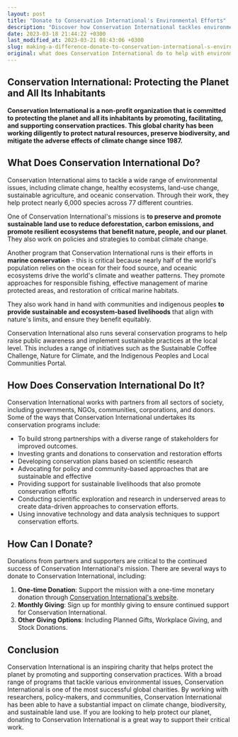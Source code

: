 ```yaml
---
layout: post
title: "Donate to Conservation International's Environmental Efforts"
description: "Discover how Conservation International tackles environmental issues through their charity work and how you can contribute to their cause through donations. Make a positive impact on the planet today."
date: 2023-03-18 21:44:22 +0300
last_modified_at: 2023-03-21 08:43:06 +0300
slug: making-a-difference-donate-to-conservation-international-s-environmental-efforts-today
original: what does Conservation International do to help with environmental issues as a charity, how do they do it, how can i donate?
---
```

## Conservation International: Protecting the Planet and All Its Inhabitants

**Conservation International is a non-profit organization that is committed to protecting the planet and all its inhabitants by promoting, facilitating, and supporting conservation practices. This global charity has been working diligently to protect natural resources, preserve biodiversity, and mitigate the adverse effects of climate change since 1987.**

## What Does Conservation International Do?

Conservation International aims to tackle a wide range of environmental issues, including climate change, healthy ecosystems, land-use change, sustainable agriculture, and oceanic conservation. Through their work, they help protect nearly 6,000 species across 77 different countries.

One of Conservation International's missions is **to preserve and promote sustainable land use to reduce deforestation, carbon emissions, and promote resilient ecosystems that benefit nature, people, and our planet**. They also work on policies and strategies to combat climate change.

Another program that Conservation International runs is their efforts in **marine conservation** \- this is critical because nearly half of the world's population relies on the ocean for their food source\, and oceanic ecosystems drive the world's climate and weather patterns\. They promote approaches for responsible fishing\, effective management of marine protected areas\, and restoration of critical marine habitats\.

They also work hand in hand with communities and indigenous peoples **to provide sustainable and ecosystem-based livelihoods** that align with nature's limits, and ensure they benefit equitably.

Conservation International also runs several conservation programs to help raise public awareness and implement sustainable practices at the local level. This includes a range of initiatives such as the Sustainable Coffee Challenge, Nature for Climate, and the Indigenous Peoples and Local Communities Portal.

## How Does Conservation International Do It?

Conservation International works with partners from all sectors of society, including governments, NGOs, communities, corporations, and donors. Some of the ways that Conservation International undertakes its conservation programs include:

* To build strong partnerships with a diverse range of stakeholders for improved outcomes.
* Investing grants and donations to conservation and restoration efforts
* Developing conservation plans based on scientific research
* Advocating for policy and community-based approaches that are sustainable and effective
* Providing support for sustainable livelihoods that also promote conservation efforts
* Conducting scientific exploration and research in underserved areas to create data-driven approaches to conservation efforts.
* Using innovative technology and data analysis techniques to support conservation efforts.

## How Can I Donate?

Donations from partners and supporters are critical to the continued success of Conservation International's mission. There are several ways to donate to Conservation International, including:

1. **One-time Donation**: Support the mission with a one-time monetary donation through [Conservation International's website](https://www.conservation.org/).
2. **Monthly Giving**: Sign up for monthly giving to ensure continued support for Conservation International.
3. **Other Giving Options**: Including Planned Gifts, Workplace Giving, and Stock Donations.

## Conclusion

Conservation International is an inspiring charity that helps protect the planet by promoting and supporting conservation practices. With a broad range of programs that tackle various environmental issues, Conservation International is one of the most successful global charities. By working with researchers, policy-makers, and communities, Conservation International has been able to have a substantial impact on climate change, biodiversity, and sustainable land use. If you are looking to help protect our planet, donating to Conservation International is a great way to support their critical work.
